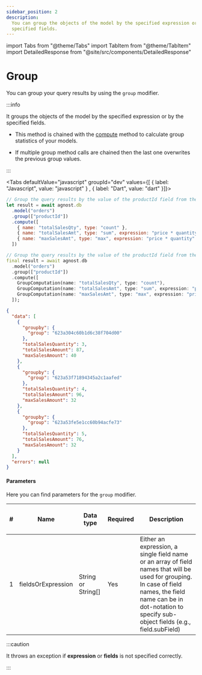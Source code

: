 ```yaml
---
sidebar_position: 2
description:
  You can group the objects of the model by the specified expression or by the
  specified fields.
---
```


import Tabs from "@theme/Tabs"
import TabItem from "@theme/TabItem"
import DetailedResponse from "@site/src/components/DetailedResponse"

# Group

You can group your query results by using the `group` modifier.

:::info

It groups the objects of the model by the specified expression or by the
specified fields.

- This method is chained with the [compute](./../query-builder/compute-object)
  method to calculate group statistics of your models.

- If multiple group method calls are chained then the last one overwrites the
  previous group values.

:::

<Tabs defaultValue="javascript" groupId="dev" values={[ { label: "Javascript", value: "javascript" } , { label: "Dart", value: "dart" }]}>


<TabItem value="javascript">


```js
// Group the query results by the value of the productId field from the orders model
let result = await agnost.db
  .model("orders")
  .group(["productId"])
  .compute([
    { name: "totalSalesQty", type: "count" },
    { name: "totalSalesAmt", type: "sum", expression: "price * quantity" },
    { name: "maxSalesAmt", type: "max", expression: "price * quantity" },
  ])
```

</TabItem>


<TabItem value="dart">


```dart
// Group the query results by the value of the productId field from the orders model
final result = await agnost.db
  .model("orders")
  .group(["productId"])
  .compute([
    GroupComputation(name: "totalSalesQty", type: "count"),
    GroupComputation(name: "totalSalesAmt", type: "sum", expression: "price * quantity"),
    GroupComputation(name: "maxSalesAmt", type: "max", expression: "price * quantity"),
  ]);
```

</TabItem>


</Tabs>


<DetailedResponse title="Example response">


```json
{
  "data": [
    {
      "groupby": {
        "group": "623a304c60b1d6c38f704d00"
      },
      "totalSalesQuantity": 3,
      "totalSalesAmount": 87,
      "maxSalesAmount": 40
    },
    {
      "groupby": {
        "group": "623a53f71894345a2c1aafed"
      },
      "totalSalesQuantity": 4,
      "totalSalesAmount": 96,
      "maxSalesAmount": 32
    },
    {
      "groupby": {
        "group": "623a53fe5e1cc60b94acfe73"
      },
      "totalSalesQuantity": 5,
      "totalSalesAmount": 76,
      "maxSalesAmount": 32
    }
  ],
  "errors": null
}
```

</DetailedResponse>


#### Parameters

Here you can find parameters for the `group` modifier.

| #   | <p><strong>Name</strong></p> | <p><strong>Data type</strong></p> | <p><strong>Required</strong></p> | <p><strong>Description </strong></p>                                                                                                                                                                                        |
| --- | ---------------------------- | --------------------------------- | -------------------------------- | --------------------------------------------------------------------------------------------------------------------------------------------------------------------------------------------------------------------------- |
| 1   | fieldsOrExpression           | String or String[]                | Yes                              | Either an expression, a single field name or an array of field names that will be used for grouping.<br/> In case of field names, the field name can be in dot-notation to specify sub-object fields (e.g., field.subField) |

:::caution

It throws an exception if **expression** or **fields** is not specified
correctly.

:::
